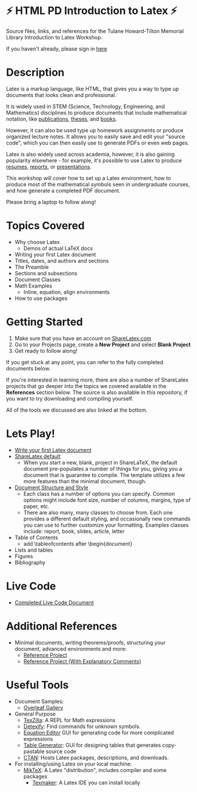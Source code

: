 # :zap: HTML PD Introduction to Latex :zap:
Source files, links, and references for the Tulane Howard-Tilton Memorial Library Introduction to Latex Workshop.

If you haven't already, please sign in [here](https://goo.gl/forms/DbSpNcUIvKwk7Jyi2)

# Description
Latex is a markup language, like HTML, that gives you a way to type up documents that looks clean and professional.

It is widely used in STEM (Science, Technology, Engineering, and
Mathematics) disciplines to produce documents that include
mathematical notation, like [publications](https://www.overleaf.com/gallery/tagged/academic-journal#.WsJaLujwaUk), [theses](https://www.overleaf.com/gallery/tagged/thesis#.WsJaeujwaUk), and [books](https://www.overleaf.com/gallery/tagged/book#.WsJaZ-jwaUk).

However, it can also be used type up homework assignments or produce
organized lecture notes. It allows you to easily save and edit your
"source code", which you can then easily use to generate PDFs or even
web pages.

Latex is also widely used across academia, however, it is also gaining popularity elsewhere - for example, it's
possible to use Latex to produce [resumes](https://www.overleaf.com/gallery/tagged/cv#.WsJbnujwaUk), [reports](https://www.overleaf.com/gallery/tagged/report#.WsJb2ujwaUk), or [presentations](https://www.overleaf.com/gallery/tagged/presentation#.WsJbvujwaUk).

This workshop will cover how to set up a Latex environment, how to
produce most of the mathematical symbols seen in undergraduate
courses, and how generate a completed PDF document.

Please bring a laptop to follow along!

# Topics Covered
* Why choose Latex
	* Demos of actual LaTeX docs 
* Writing your first Latex document
* Titles, dates, and authors and sections
* The Preamble
* Sections and subsections
* Document Classes
* Math Examples
    * Inline, equation, align environments 
* How to use packages

# Getting Started
1. Make sure that you have an account on [ShareLatex.com](https://www.sharelatex.com)
2. Go to your Projects page, create a **New Project** and select **Blank Project**
3. Get ready to follow along!

If you get stuck at any point, you can refer to the fully completed documents below.

If you're interested in learning more, there are also a number of ShareLatex projects that go deeper into the topics we covered available in the **References** section below. The source is also available in this repository, if you want to try downloading and compiling yourself.

All of the tools we discussed are also linked at the bottom.

# Lets Play!
* [Write your first Latex document](https://github.com/ckearney07/latex-sp17-intro-workshop/blob/master/References/1%20-%20Minimal.tex)
* [ShareLatex default](https://github.com/ckearney07/latex-sp17-intro-workshop/blob/master/References/2%20-%20Sharelatex%20Default.tex)
	- When you start a new, blank, project in ShareLaTeX, the default document pre-populates a number of things for you, giving you a document that is guarantee to compile. The template utilizes a few more features than the minimal document, though.
* [Document Structure and Style](https://github.com/ckearney07/latex-sp17-intro-workshop/blob/master/References/4%20-%20Structure.tex)
	- Each class has a number of options you can specify. Common options might include font size, number of columns, margins, type of paper, etc.
	- There are also many, many classes to choose from. Each one provides a different default styling, and occasionally new commands you can use to further customize your formatting. Examples classes include: report, book, slides, article, letter
* Table of Contents
	- add \tableofcontents after \begin{document}
* Lists and tables
* Figures
* Bibliography

# Live Code
- [Completed Live Code Document](https://www.sharelatex.com/project/58a66588dc437fe62c880e91)

# Additional References
- Minimal documents, writing theorems/proofs, structuring your document, advanced environments and more: 
  - [Reference Project](https://www.sharelatex.com/project/58a66ba9dc437fe62c880f92)
  - [Reference Project (With Explanatory Comments)](https://www.sharelatex.com/project/58a66cdddc437fe62c880fb3)

# Useful Tools
* Document Samples:
  * [Overleaf Gallery](https://www.overleaf.com/gallery)
* General Purpose
  * [TexZilla](https://fred-wang.github.io/TeXZilla/): A REPL for Math expressions
  * [Detexify](http://detexify.kirelabs.org/classify.html): Find commands for unknown symbols.
  * [Equation Editor](https://www.codecogs.com/latex/eqneditor.php) GUI for generating code for more complicated expressions
  * [Table Generator](http://www.tablesgenerator.com/): GUI for designing tables that generates copy-pastable source code
  * [CTAN](https://www.ctan.org/pkg): Hosts Latex packages, descriptions, and downloads.
* For installing/using Latex on your local machine:
  * [MikTeX](https://miktex.org/): A Latex "distribution", includes compiler and some packages
    * [Texmaker](http://www.xm1math.net/texmaker/): A Latex IDE you can install locally
